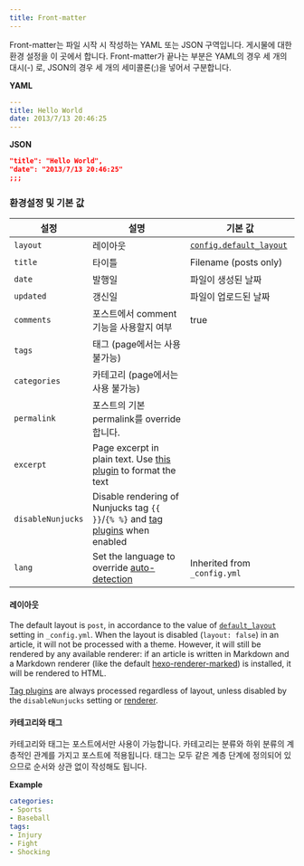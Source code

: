 ```yaml
---
title: Front-matter
---
```

Front-matter는 파일 시작 시 작성하는 YAML 또는 JSON 구역입니다. 게시물에 대한 환경 설정을 이 곳에서 합니다. Front-matter가 끝나는 부분은 YAML의 경우 세 개의 대시(-) 로, JSON의 경우 세 개의 세미콜론(;)을 넣어서 구분합니다.

**YAML**
``` yaml
---
title: Hello World
date: 2013/7/13 20:46:25
---
```

**JSON**
``` json
"title": "Hello World",
"date": "2013/7/13 20:46:25"
;;;
```

### 환경설정 및 기본 값

설정 | 설명 | 기본 값
--- | --- | ---
`layout` | 레이아웃 | [`config.default_layout`](/ko/docs/configuration#Writing)
`title` | 타이틀 | Filename (posts only)
`date` | 발행일 | 파일이 생성된 날짜
`updated` | 갱신일 | 파일이 업로드된 날짜
`comments` | 포스트에서 comment 기능을 사용할지 여부 | true
`tags` | 태그 (page에서는 사용 불가능) |
`categories` | 카테고리 (page에서는 사용 불가능) |
`permalink` | 포스트의 기본 permalink를 override합니다. |
`excerpt` | Page excerpt in plain text. Use [this plugin](/docs/tag-plugins#Post-Excerpt) to format the text |
`disableNunjucks` | Disable rendering of Nunjucks tag `{{ }}`/`{% %}` and [tag plugins](/docs/tag-plugins) when enabled
`lang` | Set the language to override [auto-detection](/docs/internationalization#Path) | Inherited from `_config.yml`

#### 레이아웃

The default layout is `post`, in accordance to the value of [`default_layout`]((/docs/configuration#Writing)) setting in `_config.yml`. When the layout is disabled (`layout: false`) in an article, it will not be processed with a theme. However, it will still be rendered by any available renderer: if an article is written in Markdown and a Markdown renderer (like the default [hexo-renderer-marked](https://github.com/hexojs/hexo-renderer-marked)) is installed, it will be rendered to HTML.

[Tag plugins](/docs/tag-plugins) are always processed regardless of layout, unless disabled by the `disableNunjucks` setting or [renderer](/api/renderer#Disable-Nunjucks-tags).

#### 카테고리와 태그

카테고리와 태그는 포스트에서만 사용이 가능합니다. 카테고리는 분류와 하위 분류의 계층적인 관계를 가지고 포스트에 적용됩니다. 태그는 모두 같은 계층 단계에 정의되어 있으므로 순서와 상관 없이 작성해도 됩니다.

**Example**

``` yaml
categories:
- Sports
- Baseball
tags:
- Injury
- Fight
- Shocking
```
